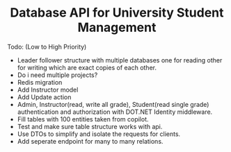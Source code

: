 <h1 align="center">Database API for University Student Management</h1>

Todo: (Low to High Priority)
- Leader follower structure with multiple databases one for reading other for writing which are exact copies of each other.
- Do i need multiple projects?
- Redis migration
- Add Instructor model
- Add Update action
- Admin, Instructor(read, write all grade), Student(read single grade) authentication and authorization with DOT.NET Identity middleware.
- Fill tables with 100 entities taken from copilot.
- Test and make sure table structure works with api.
- Use DTOs to simplify and isolate the requests for clients.
- Add seperate endpoint for many to many relations.